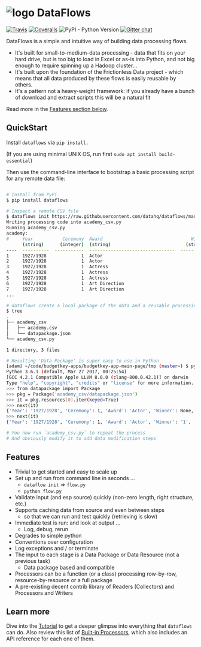 # ![logo](logo-s.png) DataFlows

[![Travis](https://img.shields.io/travis/datahq/dataflows/master.svg)](https://travis-ci.org/datahq/dataflows)
[![Coveralls](http://img.shields.io/coveralls/datahq/dataflows.svg?branch=master)](https://coveralls.io/r/datahq/dataflows?branch=master)
![PyPI - Python Version](https://img.shields.io/pypi/pyversions/dataflows.svg)
[![Gitter chat](https://badges.gitter.im/dataflows-chat/Lobby.png)](https://gitter.im/dataflows-chat/Lobby)

DataFlows is a simple and intuitive way of building data processing flows.

- It's built for small-to-medium-data processing - data that fits on your hard drive, but is too big to load in Excel or as-is into Python, and not big enough to require spinning up a Hadoop cluster...
- It's built upon the foundation of the Frictionless Data project - which means that all data produced by these flows is easily reusable by others.
- It's a pattern not a heavy-weight framework: if you already have a bunch of download and extract scripts this will be a natural fit

Read more in the [Features section below](#features).

## QuickStart 

Install `dataflows` via `pip install.`

(If you are using minimal UNIX OS, run first `sudo apt install build-essential`)

Then use the command-line interface to bootstrap a basic processing script for any remote data file:

```bash

# Install from PyPi
$ pip install dataflows

# Inspect a remote CSV file
$ dataflows init https://raw.githubusercontent.com/datahq/dataflows/master/data/academy.csv
Writing processing code into academy_csv.py
Running academy_csv.py
academy:
#     Year           Ceremony  Award                                 Winner  Name                            Film
      (string)      (integer)  (string)                            (string)  (string)                        (string)
----  ----------  -----------  --------------------------------  ----------  ------------------------------  -------------------
1     1927/1928             1  Actor                                         Richard Barthelmess             The Noose
2     1927/1928             1  Actor                                      1  Emil Jannings                   The Last Command
3     1927/1928             1  Actress                                       Louise Dresser                  A Ship Comes In
4     1927/1928             1  Actress                                    1  Janet Gaynor                    7th Heaven
5     1927/1928             1  Actress                                       Gloria Swanson                  Sadie Thompson
6     1927/1928             1  Art Direction                                 Rochus Gliese                   Sunrise
7     1927/1928             1  Art Direction                              1  William Cameron Menzies         The Dove; Tempest
...

# dataflows create a local package of the data and a reusable processing script which you can tinker with
$ tree
.
├── academy_csv
│   ├── academy.csv
│   └── datapackage.json
└── academy_csv.py

1 directory, 3 files

# Resulting 'Data Package' is super easy to use in Python
[adam] ~/code/budgetkey-apps/budgetkey-app-main-page/tmp (master=) $ python
Python 3.6.1 (default, Mar 27 2017, 00:25:54)
[GCC 4.2.1 Compatible Apple LLVM 8.0.0 (clang-800.0.42.1)] on darwin
Type "help", "copyright", "credits" or "license" for more information.
>>> from datapackage import Package
>>> pkg = Package('academy_csv/datapackage.json')
>>> it = pkg.resources[0].iter(keyed=True)
>>> next(it)
{'Year': '1927/1928', 'Ceremony': 1, 'Award': 'Actor', 'Winner': None, 'Name': 'Richard Barthelmess', 'Film': 'The Noose'}
>>> next(it)
{'Year': '1927/1928', 'Ceremony': 1, 'Award': 'Actor', 'Winner': '1', 'Name': 'Emil Jannings', 'Film': 'The Last Command'}

# You now run `academy_csv.py` to repeat the process
# And obviously modify it to add data modification steps
```

## Features

* Trivial to get started and easy to scale up
* Set up and run from command line in seconds ...
    * `dataflow init` => `flow.py`
    * `python flow.py`
* Validate input (and esp source) quickly (non-zero length, right structure, etc.)
* Supports caching data from source and even between steps
    * so that we can run and test quickly (retrieving is slow)
* Immediate test is run: and look at output ...
    * Log, debug, rerun
* Degrades to simple python
* Conventions over configuration
* Log exceptions and / or terminate
* The input to each stage is a Data Package or Data Resource (not a previous task)
	* Data package based and compatible
* Processors can be a function (or a class) processing row-by-row, resource-by-resource or a full package
* A pre-existing decent contrib library of Readers (Collectors) and Processors and Writers

## Learn more

Dive into the [Tutorial](TUTORIAL.md) to get a deeper glimpse into everything that `dataflows` can do.
Also review this list of [Built-in Processors](PROCESSORS.md), which also includes an API reference for each one of them.

